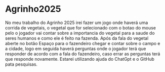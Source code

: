 # Agrinho2025

No meu trabalho do Agrinho 2025 irei fazer um jogo onde haverá uma corrida de vegetais, o vegetal que for selecionado com o botao do mouse pelo o jogador vai contar sobre a importancia do vegetal para a saude do seres humanos e como ele é feito na fazenda. Após da fala do vegetal aberte no botão Espaço para o fazendeiro chegar e contar sobre o campo e a cidade, logo em seguida haverá perguntas onde o jogador terá que responder de acordo com a fala do fazendeiro, caso errar as perguntas terá que responde novamente.
Estarei utilizando ajuda do ChatGpt e o GitHub pata pesquisas.
